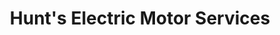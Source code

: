 ---
title: "Hunt's Electric Motor Services"
url: /redding/hunts-electric-motor-services/
shop: Autoteile
---